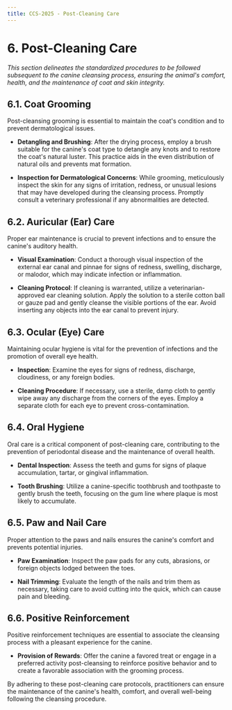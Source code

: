 ```yaml
---
title: CCS-2025 - Post-Cleaning Care
---
```

# **6. Post-Cleaning Care**

_This section delineates the standardized procedures to be followed subsequent to the canine cleansing process, ensuring the animal's comfort, health, and the maintenance of coat and skin integrity._

## **6.1. Coat Grooming**

Post-cleansing grooming is essential to maintain the coat's condition and to prevent dermatological issues.

- **Detangling and Brushing**: After the drying process, employ a brush suitable for the canine's coat type to detangle any knots and to restore the coat's natural luster. This practice aids in the even distribution of natural oils and prevents mat formation.
    
- **Inspection for Dermatological Concerns**: While grooming, meticulously inspect the skin for any signs of irritation, redness, or unusual lesions that may have developed during the cleansing process. Promptly consult a veterinary professional if any abnormalities are detected.
    

## **6.2. Auricular (Ear) Care**

Proper ear maintenance is crucial to prevent infections and to ensure the canine's auditory health.

- **Visual Examination**: Conduct a thorough visual inspection of the external ear canal and pinnae for signs of redness, swelling, discharge, or malodor, which may indicate infection or inflammation.
    
- **Cleaning Protocol**: If cleaning is warranted, utilize a veterinarian-approved ear cleaning solution. Apply the solution to a sterile cotton ball or gauze pad and gently cleanse the visible portions of the ear. Avoid inserting any objects into the ear canal to prevent injury.
    

## **6.3. Ocular (Eye) Care**

Maintaining ocular hygiene is vital for the prevention of infections and the promotion of overall eye health.

- **Inspection**: Examine the eyes for signs of redness, discharge, cloudiness, or any foreign bodies.
    
- **Cleaning Procedure**: If necessary, use a sterile, damp cloth to gently wipe away any discharge from the corners of the eyes. Employ a separate cloth for each eye to prevent cross-contamination.
    

## **6.4. Oral Hygiene**

Oral care is a critical component of post-cleaning care, contributing to the prevention of periodontal disease and the maintenance of overall health.

- **Dental Inspection**: Assess the teeth and gums for signs of plaque accumulation, tartar, or gingival inflammation.
    
- **Tooth Brushing**: Utilize a canine-specific toothbrush and toothpaste to gently brush the teeth, focusing on the gum line where plaque is most likely to accumulate.
    

## **6.5. Paw and Nail Care**

Proper attention to the paws and nails ensures the canine's comfort and prevents potential injuries.

- **Paw Examination**: Inspect the paw pads for any cuts, abrasions, or foreign objects lodged between the toes.
    
- **Nail Trimming**: Evaluate the length of the nails and trim them as necessary, taking care to avoid cutting into the quick, which can cause pain and bleeding.
    

## **6.6. Positive Reinforcement**

Positive reinforcement techniques are essential to associate the cleansing process with a pleasant experience for the canine.

- **Provision of Rewards**: Offer the canine a favored treat or engage in a preferred activity post-cleansing to reinforce positive behavior and to create a favorable association with the grooming process.

By adhering to these post-cleaning care protocols, practitioners can ensure the maintenance of the canine's health, comfort, and overall well-being following the cleansing procedure.